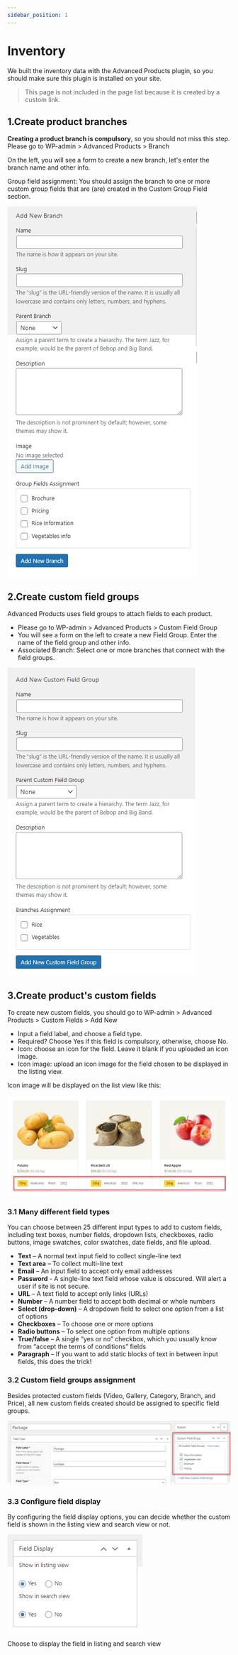 ```yaml
---
sidebar_position: 1
---
```

# Inventory

We built the inventory data with the Advanced Products plugin, so you should make sure this plugin is installed on your site.


> This page is not included in the page list because it is created by a custom link.

## 1.Create product branches

**Creating a product branch is compulsory**, so you should not miss this step. Please go to WP-admin > Advanced Products > Branch

On the left, you will see a form to create a new branch, let's enter the branch name and other info. 

Group field assignment: You should assign the branch to one or more custom group fields that are (are) created in the Custom Group Field section. 

![Inventory](./img/add-branch.jpeg)

## 2.Create custom field groups

Advanced Products uses field groups to attach fields to each product. 

* Please go to WP-admin > Advanced Products > Custom Field Group
* You will see a form on the left to create a new Field Group. Enter the name of the field group and other info.
* Associated Branch: Select one or more branches that connect with the field groups.

![Inventory](./img/add-field-group.jpeg)

## 3.Create product's custom fields

To create new custom fields, you should go to WP-admin > Advanced Products > Custom Fields > Add New

* Input a field label, and choose a field type.
* Required? Choose Yes if this field is compulsory, otherwise, choose No.
* Icon: choose an icon for the field. Leave it blank if you uploaded an icon image.
* Icon image: upload an icon image for the field chosen to be displayed in the listing view.

Icon image will be displayed on the list view like this: 

![Inventory](./img/inventory-view.jpeg)

### 3.1 Many different field types

You can choose between 25 different input types to add to custom fields, including text boxes, number fields, dropdown lists, checkboxes, radio buttons, image swatches, color swatches, date fields, and file upload.

* **Text** – A normal text input field to collect single-line text
* **Text area** – To collect multi-line text
* **Email** – An input field to accept only email addresses
* **Password** - A single-line text field whose value is obscured. Will alert a user if site is not secure.
* **URL** – A text field to accept only links (URLs)
* **Number** – A number field to accept both decimal or whole numbers
* **Select (drop-down)** – A dropdown field to select one option from a list of options
* **Checkboxes** – To choose one or more options
* **Radio buttons** – To select one option from multiple options
* **True/false** – A single “yes or no” checkbox, which you usually know from “accept the terms of conditions” fields
* **Paragraph** – If you want to add static blocks of text in between input fields, this does the trick!

### 3.2 Custom field groups assignment

Besides protected custom fields (Video, Gallery, Category, Branch, and Price), all new custom fields created should be assigned to specific field groups. 

![Inventory](./img/group-assign.jpeg)

### 3.3 Configure field display

By configuring the field display options, you can decide whether the custom field is shown in the listing view and search view or not. 

![Inventory](./img/field-display.jpeg)

Choose to display the field in listing and search view
